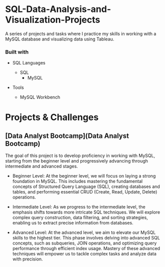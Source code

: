 # SQL-Data-Analysis-and-Visualization-Projects
A series of projects and tasks where I practice my skills in working with a MySQL database and visualizing data using Tableau.

### Built with

+ SQL Languages
  + SQL
	+ MySQL

+ Tools
	+ MySQL Workbench

# Projects & Challenges

## [Data Analyst Bootcamp](Data Analyst Bootcamp)
The goal of this project is to develop proficiency in working with MySQL, starting from the beginner level and progressively advancing through intermediate and advanced stages.

+ Beginner Level: At the beginner level, we will focus on laying a strong foundation in MySQL. This includes mastering the fundamental concepts of Structured Query Language (SQL), creating databases and tables, and performing essential CRUD (Create, Read, Update, Delete) operations.

+ Intermediate Level: As we progress to the intermediate level, the emphasis shifts towards more intricate SQL techniques. We will explore complex query construction, data filtering, and sorting strategies, enabling us to extract precise information from databases.

+ Advanced Level: At the advanced level, we aim to elevate our MySQL skills to the highest tier. This phase involves delving into advanced SQL concepts, such as subqueries, JOIN operations, and optimizing query performance through efficient index usage. Mastery of these advanced techniques will empower us to tackle complex tasks and analyze data with precision.

